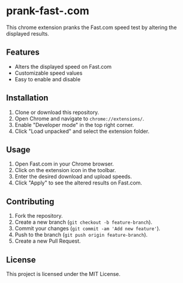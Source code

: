 # prank-fast-.com
This chrome extension pranks the Fast.com speed test by altering the displayed results.
## Features

- Alters the displayed speed on Fast.com
- Customizable speed values
- Easy to enable and disable

## Installation

1. Clone or download this repository.
2. Open Chrome and navigate to `chrome://extensions/`.
3. Enable "Developer mode" in the top right corner.
4. Click "Load unpacked" and select the extension folder.

## Usage

1. Open Fast.com in your Chrome browser.
2. Click on the extension icon in the toolbar.
3. Enter the desired download and upload speeds.
4. Click "Apply" to see the altered results on Fast.com.

## Contributing

1. Fork the repository.
2. Create a new branch (`git checkout -b feature-branch`).
3. Commit your changes (`git commit -am 'Add new feature'`).
4. Push to the branch (`git push origin feature-branch`).
5. Create a new Pull Request.

## License

This project is licensed under the MIT License.